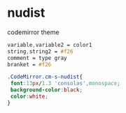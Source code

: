 # nudist
codemirror theme
```css
variable,variable2 = color1
string,string2 = #f26
comment = type gray
branket = #f26
```
```css
.CodeMirror.cm-s-nudist{
 font:13px/1.3 'consolas',monospace;
 background-color:black;
 color:white;
}
```
